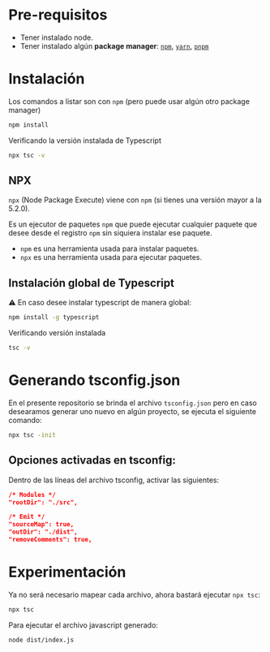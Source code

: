 # Pre-requisitos

- Tener instalado node.
- Tener instalado algún **package manager**: [`npm`](https://www.npmjs.com/), [`yarn`](https://yarnpkg.com/), [`pnpm`](https://pnpm.io/)

# Instalación

Los comandos a listar son con `npm` (pero puede usar algún otro package manager)

```bash
npm install
```

Verificando la versión instalada de Typescript

```bash
npx tsc -v
```

## NPX

`npx` (Node Package Execute) viene con `npm` (si tienes una versión mayor a la 5.2.0).

Es un ejecutor de paquetes `npm` que puede ejecutar cualquier paquete que desee desde el registro `npm` sin siquiera instalar ese paquete.

- `npm` es una herramienta usada para instalar paquetes.
- `npx` es una herramienta usada para ejecutar paquetes.

## Instalación global de Typescript

⚠️ En caso desee instalar typescript de manera global:

```bash
npm install -g typescript
```

Verificando versión instalada

```bash
tsc -v
```

# Generando tsconfig.json

En el presente repositorio se brinda el archivo `tsconfig.json` pero en caso desearamos generar uno nuevo en algún proyecto, se ejecuta el siguiente comando:

```bash
npx tsc -init
```

## Opciones activadas en tsconfig:

Dentro de las líneas del archivo tsconfig, activar las siguientes:

```json
/* Modules */
"rootDir": "./src",

/* Emit */
"sourceMap": true,
"outDir": "./dist",
"removeComments": true,
```

# Experimentación

Ya no será necesario mapear cada archivo, ahora bastará ejecutar `npx tsc`:

```bash
npx tsc
```

Para ejecutar el archivo javascript generado:

```bash
node dist/index.js
```